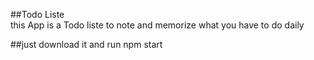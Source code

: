 ##Todo Liste  
this App is a Todo liste to note and memorize what you have to do daily 

##just download it and run npm start 
